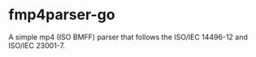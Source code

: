 # fmp4parser-go
A simple mp4 (ISO BMFF) parser that follows the ISO/IEC 14496-12 and ISO/IEC 23001-7.